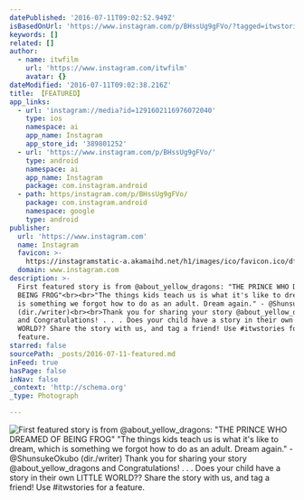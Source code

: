 ```yaml
---
datePublished: '2016-07-11T09:02:52.949Z'
isBasedOnUrl: 'https://www.instagram.com/p/BHssUg9gFVo/?tagged=itwstories'
keywords: []
related: []
author:
  - name: itwfilm
    url: 'https://www.instagram.com/itwfilm'
    avatar: {}
dateModified: '2016-07-11T09:02:38.216Z'
title: 【FEATURED】
app_links:
  - url: 'instagram://media?id=1291602116976072040'
    type: ios
    namespace: ai
    app_name: Instagram
    app_store_id: '389801252'
  - url: 'https://www.instagram.com/p/BHssUg9gFVo/'
    type: android
    namespace: ai
    app_name: Instagram
    package: com.instagram.android
  - path: https/instagram.com/p/BHssUg9gFVo/
    package: com.instagram.android
    namespace: google
    type: android
publisher:
  url: 'https://www.instagram.com'
  name: Instagram
  favicon: >-
    https://instagramstatic-a.akamaihd.net/h1/images/ico/favicon.ico/dfa85bb1fd63.ico
  domain: www.instagram.com
description: >-
  First featured story is from @about_yellow_dragons: "THE PRINCE WHO DREAMED OF
  BEING FROG"<br><br>"The things kids teach us is what it's like to dream, which
  is something we forgot how to do as an adult. Dream again." - @ShunsukeOkubo
  (dir./writer)<br><br>Thank you for sharing your story @about_yellow_dragons
  and Congratulations! . . . Does your child have a story in their own LITTLE
  WORLD?? Share the story with us, and tag a friend! Use #itwstories for a
  feature.
starred: false
sourcePath: _posts/2016-07-11-featured.md
inFeed: true
hasPage: false
inNav: false
_context: 'http://schema.org'
_type: Photograph

---
```

![First featured story is from @about_yellow_dragons: "THE PRINCE WHO DREAMED OF BEING FROG"<br><br>"The things kids teach us is what it's like to dream, which is something we forgot how to do as an adult. Dream again." - @ShunsukeOkubo (dir./writer)<br><br>Thank you for sharing your story @about_yellow_dragons and Congratulations! . . . Does your child have a story in their own LITTLE WORLD?? Share the story with us, and tag a friend! Use #itwstories for a feature.](https://imgflo.herokuapp.com/graph/vahj1ThiexotieMo/7e4dfbb5e21eabba19cf41b5be66d20a/noop.jpg?input=https%3A%2F%2Fscontent.cdninstagram.com%2Ft51.2885-15%2Fsh0.08%2Fe35%2Fp640x640%2F13643586_214921298908365_2114742272_n.jpg%3Fig_cache_key%3DMTI5MTYwMjExNjk3NjA3MjA0MA%253D%253D.2)